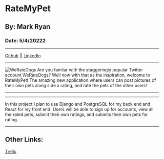 # RateMyPet
## By: Mark Ryan
### Date: 5/4/20222
***
[Github](https://github.com/DerWindFish/) || [LinkedIn](https://www.linkedin.com/in/markrryan/)
***
![WeRateDogs](https://imgur.com/zJtRa6O.png)
Are you familar with the staggeringly popular Twitter account WeRateDogs? Well now with that as the inspiration, welcome to RateMyPet! The amazing new application where users can post pictures of their own pets along side a rating, and rate the pets of the other users!
***
***
In this project I plan to use Django and PostgreSQL for my back end and React for my front end. Users will be able to sign up for accounts, view all the rated pets, submit their own ratings, and submits their own pets for rating.

***
## Other Links:
[Trello](https://trello.com/b/XYo5UYBZ/weratepets)